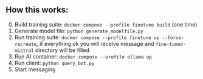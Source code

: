 ## How this works:
0. Build training suite: `docker compose --profile finetune build` (one time)
1. Generate model file: `python generate_modelfile.py`
2. Run training suite: `docker compose --profile finetune up --force-recreate`, if everything ok you will receive message and `fine-tuned-mistral` directory will be filled
3. Run AI container: `docker compose --profile ollama up`
4. Run client: `python query_bot.py`
5. Start messaging
